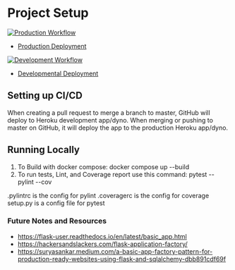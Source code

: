# Project Setup

[![Production Workflow](https://github.com/larryang/ly_23_docker_flask/actions/workflows/prod.yml/badge.svg)](https://github.com/larryang/ly_docker_flask/actions/workflows/prod.yml)

* [Production Deployment](https://ly23-prod.herokuapp.com/)


[![Development Workflow](https://github.com/kaw393939/docker_flask/actions/workflows/dev.yml/badge.svg)](https://github.com/larrayng/ly_docker_flask/actions/workflows/dev.yml)

* [Developmental Deployment](https://ly23-dev.herokuapp.com/)

## Setting up CI/CD

When creating a pull request to merge a branch to master, GitHub will deploy to Heroku development app/dyno.  When merging or pushing to master on GitHub, it will deploy the app to the production Heroku app/dyno.

## Running Locally

1. To Build with docker compose:
   docker compose up --build
2. To run tests, Lint, and Coverage report use this command: pytest --pylint --cov

.pylintrc is the config for pylint .coveragerc is the config for coverage setup.py is a config file for pytest


### Future Notes and Resources
* https://flask-user.readthedocs.io/en/latest/basic_app.html
* https://hackersandslackers.com/flask-application-factory/
* https://suryasankar.medium.com/a-basic-app-factory-pattern-for-production-ready-websites-using-flask-and-sqlalchemy-dbb891cdf69f
